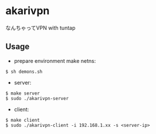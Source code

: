 # akarivpn

なんちゃってVPN with tuntap

## Usage
- prepare environment
make netns:
```
$ sh demons.sh
```

- server:
```
$ make server
$ sudo ./akarivpn-server
```

- client:
```
$ make client
$ sudo ./akarivpn-client -i 192.168.1.xx -s <server-ip>
```
